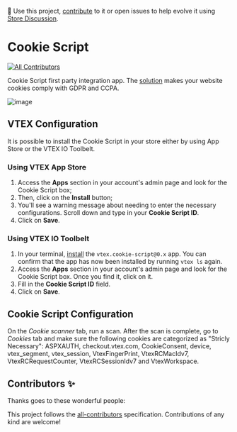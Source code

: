 📢 Use this project, [contribute](https://github.com/vtex-apps/cookie-script) to it or open issues to help evolve it using [Store Discussion](https://github.com/vtex-apps/store-discussion).

# Cookie Script

<!-- DOCS-IGNORE:start -->
<!-- ALL-CONTRIBUTORS-BADGE:START - Do not remove or modify this section -->
[![All Contributors](https://img.shields.io/badge/all_contributors-0-orange.svg?style=flat-square)](#contributors-)
<!-- ALL-CONTRIBUTORS-BADGE:END -->
<!-- DOCS-IGNORE:end -->

Cookie Script first party integration app. The [solution](https://cookie-script.com/) makes your website cookies comply with GDPR and CCPA.

![image](https://user-images.githubusercontent.com/284515/86488877-d35b0f80-bd38-11ea-95f9-7610985e19d5.png)

## VTEX Configuration

It is possible to install the Cookie Script in your store either by using App Store or the VTEX IO Toolbelt.

### Using VTEX App Store

1. Access the **Apps** section in your account's admin page and look for the Cookie Script box;
2. Then, click on the **Install** button;
3. You'll see a warning message about needing to enter the necessary configurations. Scroll down and type in your **Cookie Script ID**.
4. Click on **Save**.

### Using VTEX IO Toolbelt

1. In your terminal, [install](https://vtex.io/docs/recipes/development/installing-an-app/) the `vtex.cookie-script@0.x` app. You can confirm that the app has now been installed by running `vtex ls` again. 
2. Access the **Apps** section in your account's admin page and look for the Cookie Script box. Once you find it, click on it.
3. Fill in the **Cookie Script ID** field.
4. Click on **Save**.

## Cookie Script Configuration

On the *Cookie scanner* tab, run a scan. After the scan is complete, go to *Cookies* tab and make sure the following cookies are categorized as "Stricly Necessary": ASPXAUTH, checkout.vtex.com, CookieConsent, device, vtex_segment, vtex_session, VtexFingerPrint, VtexRCMacIdv7, VtexRCRequestCounter, VtexRCSessionIdv7 and VtexWorkspace.

<!-- DOCS-IGNORE:start -->
## Contributors ✨

Thanks goes to these wonderful people:

<!-- ALL-CONTRIBUTORS-LIST:START - Do not remove or modify this section -->
<!-- prettier-ignore-start -->
<!-- markdownlint-disable -->
<!-- markdownlint-enable -->
<!-- prettier-ignore-end -->
<!-- ALL-CONTRIBUTORS-LIST:END -->

This project follows the [all-contributors](https://github.com/all-contributors/all-contributors) specification. Contributions of any kind are welcome!
<!-- DOCS-IGNORE:end -->
